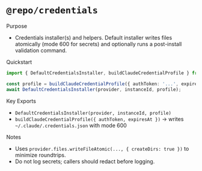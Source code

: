 # `@repo/credentials`

Purpose
- Credentials installer(s) and helpers. Default installer writes files atomically (mode 600 for secrets) and optionally runs a post-install validation command.

Quickstart
```ts
import { DefaultCredentialsInstaller, buildClaudeCredentialProfile } from '@repo/credentials';

const profile = buildClaudeCredentialProfile({ authToken: '...', expiresAt: '2025-01-01T00:00:00Z' });
await DefaultCredentialsInstaller(provider, instanceId, profile);
```

Key Exports
- `DefaultCredentialsInstaller(provider, instanceId, profile)`
- `buildClaudeCredentialProfile({ authToken, expiresAt })` → writes `~/.claude/.credentials.json` with mode 600

Notes
- Uses `provider.files.writeFileAtomic(..., { createDirs: true })` to minimize roundtrips.
- Do not log secrets; callers should redact before logging.

